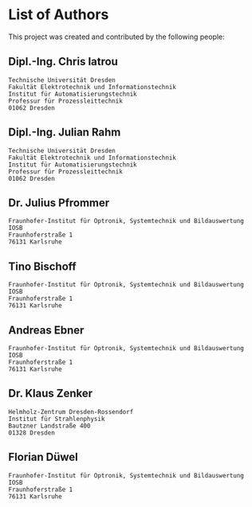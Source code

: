 List of Authors
===============

This project was created and contributed by the following people:

Dipl.-Ing. Chris Iatrou
-----------------------
    Technische Universität Dresden
    Fakultät Elektrotechnik und Informationstechnik
    Institut für Automatisierungstechnik
    Professur für Prozessleittechnik
    01062 Dresden

Dipl.-Ing. Julian Rahm
----------------------
    Technische Universität Dresden
    Fakultät Elektrotechnik und Informationstechnik
    Institut für Automatisierungstechnik
    Professur für Prozessleittechnik
    01062 Dresden
    
Dr. Julius Pfrommer 
-------------------
    Fraunhofer-Institut für Optronik, Systemtechnik und Bildauswertung IOSB 
    Fraunhoferstraße 1
    76131 Karlsruhe
    
Tino Bischoff
-------------
    Fraunhofer-Institut für Optronik, Systemtechnik und Bildauswertung IOSB 
    Fraunhoferstraße 1
    76131 Karlsruhe

Andreas Ebner
-------------
    Fraunhofer-Institut für Optronik, Systemtechnik und Bildauswertung IOSB 
    Fraunhoferstraße 1
    76131 Karlsruhe

Dr. Klaus Zenker
----------------
    Helmholz-Zentrum Dresden-Rossendorf
    Institut für Strahlenphysik
    Bautzner Landstraße 400 
    01328 Dresden

Florian Düwel
-------------
    Fraunhofer-Institut für Optronik, Systemtechnik und Bildauswertung IOSB 
    Fraunhoferstraße 1
    76131 Karlsruhe